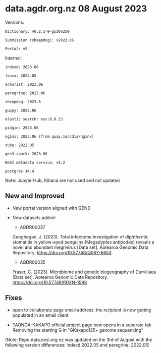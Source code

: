# data.agdr.org.nz 08 August 2023

Versions:

`Dictionary: v0.2.1-9-g520a259`

`Submission (sheepdog): v2023.06`

`Portal: v5`

Internal:

`indexd: 2023.06`

`fence: 2022.05`

`arborist: 2023.06`

`peregrine: 2023.06`

`sheepdog: 2023.6`

`guppy: 2023.06`

`elastic search: oss:6.8.23`

`pidgin: 2023.06`

`nginx: 2023.06 (from quay.io/cdis/nginx)`

`tube: 2022.05`

`gen3-spark: 2023.06`

`NeSI metadata service: v4.2`

`postgres 14.4`

Note: JupyterHub, Kibana are not used and not updated

## New and Improved

- New portal version aligned with GEN3

- New datasets added:

    - AGDR00037

    Geoghegan, J. (2023). Total infectome investigation of diphtheritic stomatitis in yellow-eyed penguins (Megadyptes antipodes) reveals a novel and abundant megrivirus [Data set]. Aotearoa Genomic Data Repository. https://doi.org/10.57748/Q06Y-6653

    - AGDR00035

    Fraser, C. (2023). Microbiome and genetic biogeography of Durvillaea [Data set]. Aotearoa Genomic Data Repository. https://doi.org/10.57748/RDXN-1598

## Fixes

- open to collaborate page email address: the recipient is now getting populated in an email client

- TAONGA-KAKAPO official project page now opens in a separate tab
Removing the starting G in "GKakapo125+ genome sequencing"

(Note: Repo.data.nesi.org.nz was updated on the 3rd of August with the following version differences: indexd 2022.05 and peregrine: 2022.05)
